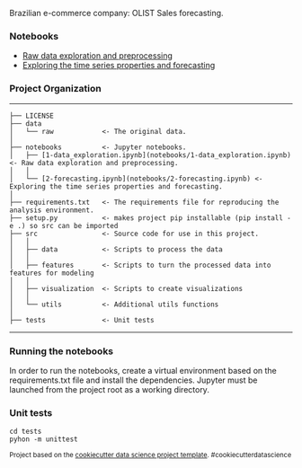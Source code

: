 Brazilian e-commerce company: OLIST
Sales forecasting.

### Notebooks
* [Raw data exploration and preprocessing](notebooks/1-data_exploration.ipynb) 
* [Exploring the time series properties and forecasting](notebooks/2-forecasting.ipynb)

### Project Organization
------------
    ├── LICENSE
    ├── data
    │   └── raw            <- The original data.
    │
    ├── notebooks          <- Jupyter notebooks. 
    │   ├── [1-data_exploration.ipynb](notebooks/1-data_exploration.ipynb) <- Raw data exploration and preprocessing.
    │   │   
    │   └── [2-forecasting.ipynb](notebooks/2-forecasting.ipynb) <- Exploring the time series properties and forecasting.
    │
    ├── requirements.txt   <- The requirements file for reproducing the analysis environment.
    ├── setup.py           <- makes project pip installable (pip install -e .) so src can be imported
    ├── src                <- Source code for use in this project.
    │   │
    │   ├── data           <- Scripts to process the data
    │   │
    │   ├── features       <- Scripts to turn the processed data into features for modeling
    │   │
    │   ├── visualization  <- Scripts to create visualizations
    │   │
    │   └── utils          <- Additional utils functions
    │
    ├── tests              <- Unit tests
--------

### Running the notebooks
In order to run the notebooks, create a virtual environment based on the requirements.txt file and install the dependencies. Jupyter must be launched from the project root as a working directory.

### Unit tests
```
cd tests
pyhon -m unittest
```

<p><small>Project based on the <a target="_blank" href="https://drivendata.github.io/cookiecutter-data-science/">cookiecutter data science project template</a>. #cookiecutterdatascience</small></p>
